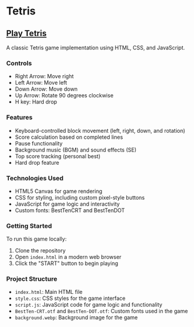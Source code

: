 # Tetris

## [Play Tetris](https://elgraam.github.io/Tetris/)

A classic Tetris game implementation using HTML, CSS, and JavaScript.

### Controls

- Right Arrow: Move right
- Left Arrow: Move left
- Down Arrow: Move down
- Up Arrow: Rotate 90 degrees clockwise
- H key: Hard drop

### Features

- Keyboard-controlled block movement (left, right, down, and rotation)
- Score calculation based on completed lines
- Pause functionality
- Background music (BGM) and sound effects (SE)
- Top score tracking (personal best)
- Hard drop feature

### Technologies Used

- HTML5 Canvas for game rendering
- CSS for styling, including custom pixel-style buttons
- JavaScript for game logic and interactivity
- Custom fonts: BestTenCRT and BestTenDOT

### Getting Started

To run this game locally:

1. Clone the repository
2. Open `index.html` in a modern web browser
3. Click the "START" button to begin playing

### Project Structure

- `index.html`: Main HTML file
- `style.css`: CSS styles for the game interface
- `script.js`: JavaScript code for game logic and functionality
- `BestTen-CRT.otf` and `BestTen-DOT.otf`: Custom fonts used in the game
- `background.webp`: Background image for the game

